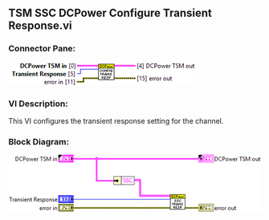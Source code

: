 ## **TSM SSC DCPower Configure Transient Response.vi**
### Connector Pane:
![alt text](/docs/images/Instrument%20Control/DCPower/Source/Source%20Adapt/TSM%20SSC%20DCPower%20Configure%20Transient%20Response.vic.png "TSM SSC DCPower Configure Transient Response.vi connector pane")

### VI Description:
This VI configures the transient response setting for the channel.

### Block Diagram:
![alt text](/docs/images/Instrument%20Control/DCPower/Source/Source%20Adapt/TSM%20SSC%20DCPower%20Configure%20Transient%20Response.vid.png "TSM SSC DCPower Configure Transient Response.vi block diagram")
